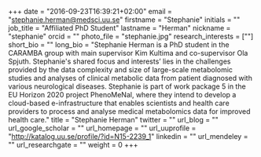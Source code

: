 +++
date = "2016-09-23T16:39:21+02:00"
email = "stephanie.herman@medsci.uu.se"
firstname = "Stephanie"
initials = ""
job_title = "Affiliated PhD Student"
lastname = "Herman"
nickname = "stephanie"
orcid = ""
photo_file = "stephanie.jpg"
research_interests = [""]
short_bio = ""
long_bio = "Stephanie Herman is a PhD student in the CARAMBA group with main supervisor Kim Kultima and co-supervisor Ola Spjuth. Stephanie's shared focus and interests’ lies in the challenges provided by the data complexity and size of large-scale metabolomic studies and analyses of clinical metabolic data from patient diagnosed with various neurological diseases. Stephanie is part of work package 5 in the EU Horizon 2020 project PhenoMeNal, where they intend to develop a cloud-based e-infrastructure that enables scientists and health care providers to process and analyse medical metabolomics data for improved health care."
title = "Stephanie Herman"
twitter = ""
url_blog = ""
url_google_scholar = ""
url_homepage = ""
url_uuprofile = "http://katalog.uu.se/profile/?id=N15-2239_1"
linkedin = ""
url_mendeley = ""
url_researchgate = ""
weight = 0
+++

